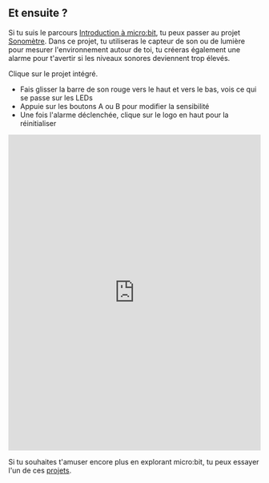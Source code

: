 ## Et ensuite ?

Si tu suis le parcours [Introduction à micro:bit](https://projects.raspberrypi.org/en/raspberrypi/microbit-intro), tu peux passer au projet [Sonomètre](https://projects.raspberrypi.org/en/projects/sound-meter). Dans ce projet, tu utiliseras le capteur de son ou de lumière pour mesurer l'environnement autour de toi, tu créeras également une alarme pour t'avertir si les niveaux sonores deviennent trop élevés.

Clique sur le projet intégré.

+ Fais glisser la barre de son rouge vers le haut et vers le bas, vois ce qui se passe sur les LEDs
+ Appuie sur les boutons A ou B pour modifier la sensibilité
+ Une fois l'alarme déclenchée, clique sur le logo en haut pour la réinitialiser

<div style="position:relative;height:0;padding-bottom:125%;overflow:hidden;"><iframe style="position:absolute;top:0;left:0;width:100%;height:100%;" src="https://makecode.microbit.org/---run?id=_h86K9q8Yb49s" allowfullscreen="allowfullscreen" sandbox="allow-popups allow-forms allow-scripts allow-same-origin" frameborder="0"></iframe></div>

Si tu souhaites t'amuser encore plus en explorant micro:bit, tu peux essayer l'un de ces [projets](https://projects.raspberrypi.org/en/projects?hardware%5B%5D=microbit).
